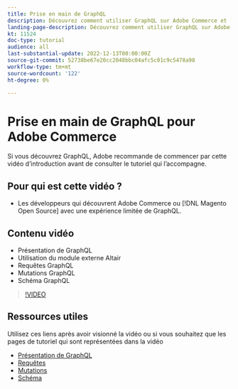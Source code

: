 ```yaml
---
title: Prise en main de GraphQL
description: Découvrez comment utiliser GraphQL sur Adobe Commerce et [!DNL Magento Open Source]. Découvrez comment utiliser des requêtes, des mutations et des schémas.
landing-page-description: Découvrez comment utiliser GraphQL sur Adobe Commerce et [!DNL Magento Open Source]. Découvrez comment utiliser des requêtes, des mutations et des schémas.
kt: 11524
doc-type: tutorial
audience: all
last-substantial-update: 2022-12-13T00:00:00Z
source-git-commit: 52738be67e20cc2048bbc04afc5c01c9c5478a98
workflow-type: tm+mt
source-wordcount: '122'
ht-degree: 0%

---
```


# Prise en main de GraphQL pour Adobe Commerce

Si vous découvrez GraphQL, Adobe recommande de commencer par cette vidéo d’introduction avant de consulter le tutoriel qui l’accompagne.

## Pour qui est cette vidéo ?

* Les développeurs qui découvrent Adobe Commerce ou [!DNL Magento Open Source] avec une expérience limitée de GraphQL.

## Contenu vidéo

* Présentation de GraphQL
* Utilisation du module externe Altair
* Requêtes GraphQL
* Mutations GraphQL
* Schéma GraphQL

>[!VIDEO](https://video.tv.adobe.com/v/3412302/graphql)

## Ressources utiles

Utilisez ces liens après avoir visionné la vidéo ou si vous souhaitez que les pages de tutoriel qui sont représentées dans la vidéo

* [Présentation de GraphQL](./intro-graphql.md)
* [Requêtes](./graphql-queries.md)
* [Mutations](./graphql-mutations.md)
* [Schéma](./graphql-schema.md)
